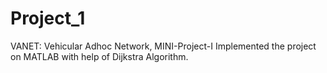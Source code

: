 # Project_1
VANET: Vehicular Adhoc Network, MINI-Project-I
Implemented the project on MATLAB with help of Dijkstra Algorithm.

